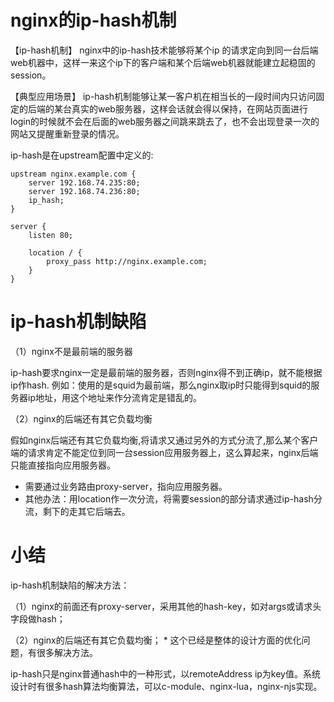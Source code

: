 # nginx的ip-hash机制

【ip-hash机制】
nginx中的ip-hash技术能够将某个ip 的请求定向到同一台后端web机器中，这样一来这个ip下的客户端和某个后端web机器就能建立起稳固的session。

【典型应用场景】
ip-hash机制能够让某一客户机在相当长的一段时间内只访问固定的后端的某台真实的web服务器，这样会话就会得以保持，在网站页面进行login的时候就不会在后面的web服务器之间跳来跳去了，也不会出现登录一次的网站又提醒重新登录的情况。

ip-hash是在upstream配置中定义的:
```
upstream nginx.example.com {
    server 192.168.74.235:80;
    server 192.168.74.236:80;
    ip_hash;
}

server {
    listen 80;

    location / {
        proxy_pass http://nginx.example.com;
    }
}
```

# ip-hash机制缺陷

（1）nginx不是最前端的服务器

ip-hash要求nginx一定是最前端的服务器，否则nginx得不到正确ip，就不能根据ip作hash. 例如：使用的是squid为最前端，那么nginx取ip时只能得到squid的服务器ip地址，用这个地址来作分流肯定是错乱的。


（2）nginx的后端还有其它负载均衡

假如nginx后端还有其它负载均衡,将请求又通过另外的方式分流了,那么某个客户端的请求肯定不能定位到同一台session应用服务器上，这么算起来，nginx后端只能直接指向应用服务器。
* 需要通过业务路由proxy-server，指向应用服务器。
* 其他办法：用location作一次分流，将需要session的部分请求通过ip-hash分流，剩下的走其它后端去。

# 小结

ip-hash机制缺陷的解决方法：

（1）nginx的前面还有proxy-server，采用其他的hash-key，如对args或请求头字段做hash；

（2）nginx的后端还有其它负载均衡； 
     * 这个已经是整体的设计方面的优化问题，有很多解决方法。

ip-hash只是nginx普通hash中的一种形式，以remoteAddress ip为key值。系统设计时有很多hash算法均衡算法，可以c-module、nginx-lua，nginx-njs实现。
